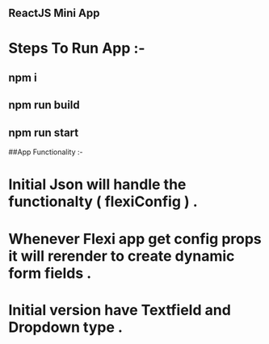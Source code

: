 ## ReactJS Mini App
# Steps To Run App :-

## npm i
## npm run build
## npm run start

##App Functionality :-
# Initial Json will handle the functionalty ( flexiConfig ) .
# Whenever Flexi app get config props it will rerender to create dynamic form fields .
# Initial version have Textfield and Dropdown type . 

